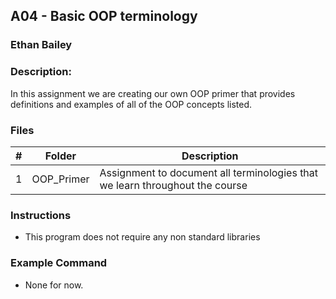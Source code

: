 ## A04 - Basic OOP terminology
### Ethan Bailey
### Description:

In this assignment we are creating our own OOP primer that provides definitions and examples of all of the OOP concepts listed.

### Files

|   #   | Folder   | Description                      |
| :---: | -------- | -------------------------------- |
|   1   |OOP_Primer| Assignment to document all terminologies that we learn throughout the course |


### Instructions

- This program does not require any non standard libraries

### Example Command

- None for now.
